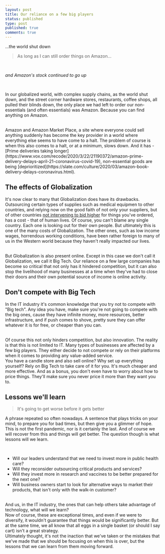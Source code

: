```yaml
---
layout: post
title: Our reliance on a few big players
status: published
type: post
published: true
comments: true   
---
```



...the world shut down


> As long as I can still order things on Amazon...

<br/>

*and Amazon's stock continued to go up*

<br/>



In our globalized world, with complex supply chains, as the world shut down, and the street corner hardware stores, restaurants, coffee shops, all pulled
their blinds down, the only place we had left to order our non-essentials (and often essentials) was Amazon. Because you can find anything on Amazon. 

<br/>
Amazon and Amazon Market Place, a site where everyone could sell anything suddenly has become the key provider in a world
where everything else seems to have come to a halt. The problem of course is when this also comes to a halt, or at a minimum, slows down. And it has - 
[Prime deliveries taking longer](https://www.vox.com/recode/2020/3/22/21190372/amazon-prime-delivery-delays-april-21-coronavirus-covid-19), non-essential goods are being [deprioritized](https://slate.com/culture/2020/03/amazon-book-delivery-delays-coronavirus.html). 

## The effects of Globalization

It's now clear to many that Globalization does have its drawbacks. Outsourcing certain types of supplies such as medical equipmen to
other countries, and relying now on the good faith of not only your suppliers, but of other countries [not intervening to bid higher](https://www.theguardian.com/world/2020/apr/03/mask-wars-coronavirus-outbidding-demand) for things you've ordered, has a cost - that of human lives. 
Of course, you can't blame any single country. Each one is looking out for their own people. But ultimately this is one of the many costs of Globalization. The other ones, such 
as low income wages, horrendous working conditions, have been rather foreign to many of us in the Western world because they haven't really impacted our lives. 

<br/>
But Globalization is also present online. Except in this case we don't call it Globalization, we call it Big Tech. Our reliance on a few large companies has become
so critical that not only has it hindered competition, but it can also stop the livelihood of many businesses at a time when they've had to close their 
doors and their own potential source of income is online activity. 

## Don't compete with Big Tech

In the IT industry it's common knowledge that you try not to compete with "Big tech". Any idea you have, make
sure you're not going to compete with the big ones, cause they have infinite money, more resources, better infrastructure, 
and if push comes to shove, pretty sure they can offer whatever it is for free, or cheaper than you can. 

<br/>
Of course this not only hinders competition, but also innovation. The reality is that this is not limited to IT. Many types of businesses are affected by a few big players. They either decide to not compete
or rely on their platforms when it comes to providing any value-added service. 

<br/>
You have a candle store and also sell online? Why set up everything yourself? Rely on
Big Tech to take care of it for you. It's much cheaper and more effective. And as a bonus, you don't even have to worry about how to price things. They'll make sure you
never price it more than they want you to. 

## Lessons we'll learn

> It's going to get worse before it gets better


A phrase repeated so often nowadays. A sentence that plays tricks on your mind, to prepare you for bad times, but then give you a glimmer of hope. This is not the first pandemic, nor is it certainly the last. And of course we will recover from this and things will get better. The question though
is what lessons will we learn. 

<br/>

* Will our leaders understand that we need to invest more in public health care?
* Will they reconsider outsourcing critical products and services? 
* Will they invest more in research and vaccines to be better prepared for the next one?
* Will business owners start to look for alternative ways to market their products, that isn't only with the walk-in customer?

<br/>
And us, in the IT industry, the ones that can help others take advantage of technology, what will we learn?

<br/>
Now of course, these are exceptional times, and even if we were to diversify, it wouldn't guarantee that things would be significantly better. But at the
same time, we all know that all eggs in a single basket (or should I say cart) isn't a great strategy. 

<br/>
Ultimately thought, it's not the inaction that we've taken or the mistakes that we've made that we should be focusing on when this is over, but the lessons that we can
learn from them moving forward. 